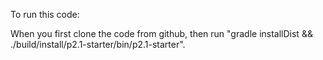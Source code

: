 To run this code:

When you first clone the code from github, then run "gradle installDist && ./build/install/p2.1-starter/bin/p2.1-starter".
